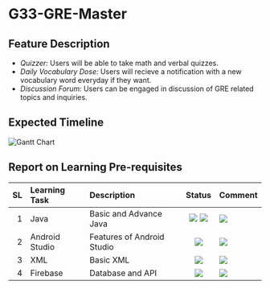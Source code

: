 # G33-GRE-Master

Feature Description
--------------------

* *Quizzer:* Users will be able to take math and verbal quizzes.
* *Daily Vocabulary Dose:* Users will recieve a notification with a new vocabulary word everyday if they want.
* *Discussion Forum:* Users can be engaged in discussion of GRE related topics and inquiries.

Expected Timeline
------------------
![Gantt Chart](gantt_chart.JPG)

Report on Learning Pre-requisites
----------------------------------

SL | Learning Task | Description | Status | Comment |
--:|:--------------|:------------|:------:|---------|
1  | Java | Basic and Advance Java | ![ ](https://img.shields.io/badge/Basic-Learned-green) ![ ](https://img.shields.io/badge/Advance-Learning-blue) |![ ](https://img.shields.io/badge/Java-Learned-success)|
2  | Android Studio  | Features of Android Studio | ![ ](https://img.shields.io/badge/Android%20Studio-Learning-blue) |![ ](https://img.shields.io/badge/Android%20Studio-Learned-success)|
3  | XML | Basic XML | ![ ](https://img.shields.io/badge/XML-June%2010-orange) |![ ](https://img.shields.io/badge/XML-Learned-success)|
4  | Firebase | Database and API |![ ](https://img.shields.io/badge/Firebase-June%2030-red) |![ ](https://img.shields.io/badge/Firebase-Learned-success)|
